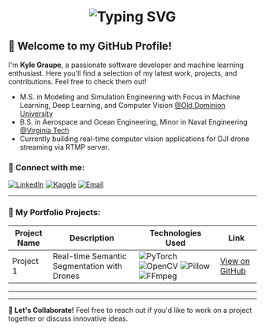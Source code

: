 <!-- Interactive Typing Name Animation (GIF or external service like Lottie can be used) -->
<h1 align="center">
  <img src="https://readme-typing-svg.demolab.com?font=Fira+Code&size=30&duration=2000&pause=10000&color=0FFFD0&center=true&vCenter=true&width=500&lines=Kyle+Graupe, M.S., B.S." alt="Typing SVG" />
</h1>


## 🌟 Welcome to my GitHub Profile!

I'm **Kyle Graupe**, a passionate software developer and machine learning enthusiast. Here you'll find a selection of my latest work, projects, and contributions. Feel free to check them out!

- M.S. in Modeling and Simulation Engineering with Focus in Machine Learning, Deep Learning, and Computer Vision [@Old Dominion University](https://www.odu.edu/academics/programs/masters/modeling-simulation-science)
- B.S. in Aerospace and Ocean Engineering, Minor in Naval Engineering [@Virginia Tech](https://www.aoe.vt.edu/)
- Currently building real-time computer vision applications for DJI drone streaming via RTMP server.

### 🔗 Connect with me:

[![LinkedIn](https://img.shields.io/badge/LinkedIn-%230077B5.svg?&style=for-the-badge&logo=linkedin&logoColor=white)]([https://www.linkedin.com/in/your-linkedin-handle/](https://www.linkedin.com/in/kyle-graupe-8a78a8197/))
[![Kaggle](https://img.shields.io/badge/Kaggle-%230077B5.svg?&style=for-the-badge&logo=kaggle&logoColor=white)](https://www.kaggle.com/kylegraupe)
[![Email](https://img.shields.io/badge/Email-%23D14836.svg?&style=for-the-badge&logo=gmail&logoColor=white)](mailto:graupekyle@gmail.com)

---

### 🚀 My Portfolio Projects:

| **Project Name**  | **Description**  | **Technologies Used**                                                                                                                                            | **Link**                                               |
|-------------------|------------------|-----------------------------------------------------------------------------------------------------------------------------------------------------------------|--------------------------------------------------------|
| Project 1         | Real-time Semantic Segmentation with Drones | ![PyTorch](https://img.shields.io/badge/PyTorch-%23EE4C2C.svg?style=for-the-badge&logo=PyTorch&logoColor=white) ![OpenCV](https://img.shields.io/badge/OpenCV-%23FF5733.svg?style=for-the-badge&logo=OpenCV&logoColor=white) ![Pillow](https://img.shields.io/badge/Pillow-%23F46D25.svg?style=for-the-badge&logo=Pillow&logoColor=white) ![FFmpeg](https://img.shields.io/badge/FFmpeg-007808?style=for-the-badge&logo=FFmpeg&logoColor=white) | [View on GitHub](https://github.com/kylegraupe/real_time_semantic_segmentation_using_dji_drone) |



---

<!--
### 📈 GitHub Stats:
![Kyle's GitHub Stats](https://github-readme-stats.vercel.app/api?username=kylegraupe&show_icons=true&count_private=true&theme=radical)
-->


---

**💬 Let's Collaborate!**
Feel free to reach out if you'd like to work on a project together or discuss innovative ideas.

